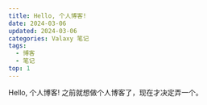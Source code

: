 ```yaml
---
title: Hello, 个人博客!
date: 2024-03-06
updated: 2024-03-06
categories: Valaxy 笔记
tags:
  - 博客
  - 笔记
top: 1
---
```

Hello, 个人博客!
之前就想做个人博客了，现在才决定弄一个。